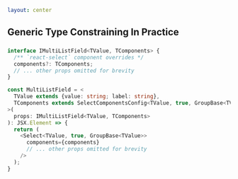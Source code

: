 ```yaml
layout: center
```

<style>
  h2 {
    padding-bottom: 0.25em;
  }
</style>

## Generic Type Constraining In Practice

```ts {8-9|11|1-5|14-15|all}
interface IMultiListField<TValue, TComponents> {
  /** `react-select` component overrides */
  components?: TComponents;
  // ... other props omitted for brevity
}

const MultiListField = <
  TValue extends {value: string; label: string},
  TComponents extends SelectComponentsConfig<TValue, true, GroupBase<TValue>>
>(
  props: IMultiListField<TValue, TComponents>
): JSX.Element => {
  return (
    <Select<TValue, true, GroupBase<TValue>>
      components={components}
      // ... other props omitted for brevity
    />
  );
}
```